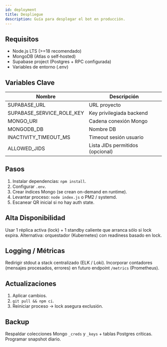 ```yaml
---
id: deployment
title: Despliegue
description: Guía para desplegar el bot en producción.
---
```


## Requisitos
- Node.js LTS (>=18 recomendado)
- MongoDB (Atlas o self‑hosted)
- Supabase project (Postgres + RPC configurada)
- Variables de entorno (.env)

## Variables Clave
| Nombre | Descripción |
|--------|-------------|
| SUPABASE_URL | URL proyecto |
| SUPABASE_SERVICE_ROLE_KEY | Key privilegiada backend |
| MONGO_URI | Cadena conexión Mongo |
| MONGODB_DB | Nombre DB |
| INACTIVITY_TIMEOUT_MS | Timeout sesión usuario |
| ALLOWED_JIDS | Lista JIDs permitidos (opcional) |

## Pasos
1. Instalar dependencias: `npm install`.
2. Configurar `.env`.
3. Crear índices Mongo (se crean on-demand en runtime).
4. Levantar proceso: `node index.js` o PM2 / systemd.
5. Escanear QR inicial si no hay auth state.

## Alta Disponibilidad
Usar 1 réplica activa (lock) + 1 standby caliente que arranca sólo si lock expira. Alternativa: orquestador (Kubernetes) con readiness basado en lock.

## Logging / Métricas
Redirigir stdout a stack centralizado (ELK / Loki). Incorporar contadores (mensajes procesados, errores) en futuro endpoint `/metrics` (Prometheus).

## Actualizaciones
1. Aplicar cambios.
2. `git pull && npm ci`.
3. Reiniciar proceso → lock asegura exclusión.

## Backup
Respaldar colecciones Mongo `_creds` y `_keys` + tablas Postgres críticas. Programar snapshot diario.
